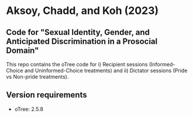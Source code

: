 # Aksoy, Chadd, and Koh (2023)
## Code for "Sexual Identity, Gender, and Anticipated Discrimination in a Prosocial Domain"
This repo contains the oTree code for i) Recipient sessions (Informed-Choice and Uninformed-Choice treatments) and ii) Dictator sessions (Pride vs Non-pride treatments).

## Version requirements
- oTree: 2.5.8
